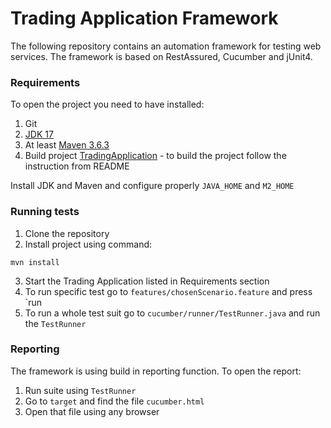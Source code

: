 # Trading Application Framework

The following repository contains an automation framework for testing web services.
The framework is based on RestAssured, Cucumber and jUnit4.

### Requirements

To open the project you need to have installed:

1. Git
2. [JDK 17](https://www.oracle.com/java/technologies/downloads/#JDK17)
3. At least [Maven 3.6.3](https://maven.apache.org/download.cgi)
4. Build project  [TradingApplication](https://github.com/aldialimucaj/code-challenge) - to build
   the project follow the instruction from README

Install JDK and Maven and configure properly `JAVA_HOME` and `M2_HOME`

### Running tests

1. Clone the repository
2. Install project using command:

```shell
mvn install
```

3. Start the Trading Application listed in Requirements section
4. To run specific test go to `features/chosenScenario.feature` and press `run
5. To run a whole test suit go to `cucumber/runner/TestRunner.java` and run the `TestRunner`

### Reporting

The framework is using build in reporting function.
To open the report:

1. Run suite using `TestRunner`
2. Go to `target` and find the file `cucumber.html`
3. Open that file using any browser
